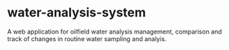 # water-analysis-system

A web application for oilfield water analysis management, comparison and track of changes in routine water sampling and analyis.
